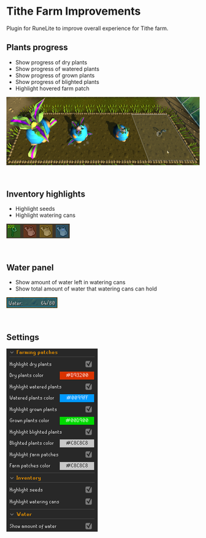 # Tithe Farm Improvements
Plugin for RuneLite to improve overall experience for Tithe farm.

## Plants progress
* Show progress of dry plants
* Show progress of watered plants
* Show progress of grown plants
* Show progress of blighted plants
* Highlight hovered farm patch

![](./img/plants.png)

<br>

## Inventory highlights
* Highlight seeds
* Highlight watering cans

![](./img/inventory.png)

<br>

## Water panel
* Show amount of water left in watering cans
* Show total amount of water that watering cans can hold

![](./img/water.png)

<br>

## Settings
![](./img/settings.png)